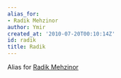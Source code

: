 ```yaml
---
alias_for:
- Radik Mehzinor
author: Ymir
created_at: '2010-07-20T00:10:14Z'
id: radik
title: Radik
---
```

Alias for [Radik Mehzinor]

  [Radik Mehzinor]: Radik_Mehzinor